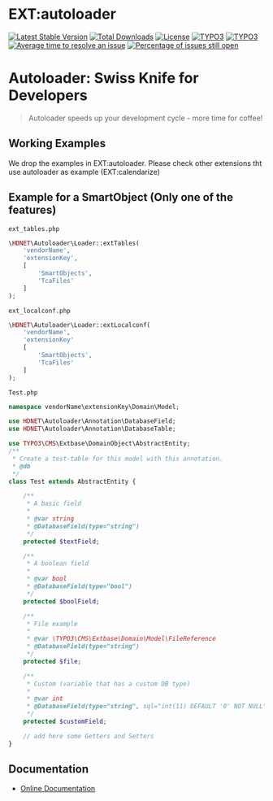 # EXT:autoloader

[![Latest Stable Version](https://poser.pugx.org/lochmueller/autoloader/v/stable)](https://packagist.org/packages/lochmueller/autoloader)
[![Total Downloads](https://poser.pugx.org/lochmueller/autoloader/downloads)](https://packagist.org/packages/lochmueller/autoloader)
[![License](https://poser.pugx.org/lochmueller/autoloader/license)](https://packagist.org/packages/lochmueller/autoloader)
[![TYPO3](https://img.shields.io/badge/TYPO3-9-orange.svg)](https://typo3.org/)
[![TYPO3](https://img.shields.io/badge/TYPO3-10-orange.svg)](https://typo3.org/)
[![Average time to resolve an issue](http://isitmaintained.com/badge/resolution/lochmueller/autoloader.svg)](http://isitmaintained.com/project/lochmueller/autoloader "Average time to resolve an issue")
[![Percentage of issues still open](http://isitmaintained.com/badge/open/lochmueller/autoloader.svg)](http://isitmaintained.com/project/lochmueller/autoloader "Percentage of issues still open")

Autoloader: Swiss Knife for Developers
======================================

> Autoloader speeds up your development cycle - more time for coffee!

Working Examples
------
We drop the examples in EXT:autoloader.
Please check other extensions tht use autoloader as example (EXT:calendarize)

Example for a SmartObject (Only one of the features)
------

`ext_tables.php`
```php
\HDNET\Autoloader\Loader::extTables(
    'vendorName',
    'extensionKey',
    [
    	'SmartObjects',
    	'TcaFiles'
    ]
);
```

`ext_localconf.php`
```php
\HDNET\Autoloader\Loader::extLocalconf(
	'vendorName',
	'extensionKey'
	[
		'SmartObjects',
		'TcaFiles'
	]
);
```

`Test.php`
```php
namespace vendorName\extensionKey\Domain\Model;

use HDNET\Autoloader\Annotation\DatabaseField;
use HDNET\Autoloader\Annotation\DatabaseTable;

use TYPO3\CMS\Extbase\DomainObject\AbstractEntity;
/**
 * Create a test-table for this model with this annotation.
 * @db
 */
class Test extends AbstractEntity {

	/**
	 * A basic field
	 *
	 * @var string
	 * @DatabaseField(type="string")
	 */
	protected $textField;

	/**
	 * A boolean field
	 *
	 * @var bool
	 * @DatabaseField(type="bool")
	 */
	protected $boolField;

	/**
	 * File example
	 *
	 * @var \TYPO3\CMS\Extbase\Domain\Model\FileReference
	 * @DatabaseField(type="string")
	 */
	protected $file;

	/**
	 * Custom (variable that has a custom DB type)
	 *
	 * @var int
	 * @DatabaseField(type="string", sql="int(11) DEFAULT '0' NOT NULL")
	 */
	protected $customField;

	// add here some Getters and Setters
}
```


Documentation
-------------
* [Online Documentation](http://docs.typo3.org/typo3cms/extensions/autoloader/)
